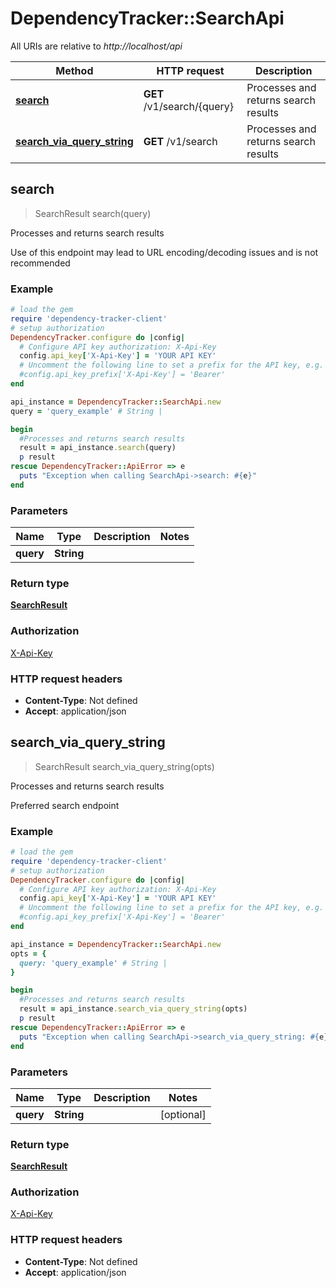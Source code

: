 # DependencyTracker::SearchApi

All URIs are relative to *http://localhost/api*

Method | HTTP request | Description
------------- | ------------- | -------------
[**search**](SearchApi.md#search) | **GET** /v1/search/{query} | Processes and returns search results
[**search_via_query_string**](SearchApi.md#search_via_query_string) | **GET** /v1/search | Processes and returns search results



## search

> SearchResult search(query)

Processes and returns search results

Use of this endpoint may lead to URL encoding/decoding issues and is not recommended

### Example

```ruby
# load the gem
require 'dependency-tracker-client'
# setup authorization
DependencyTracker.configure do |config|
  # Configure API key authorization: X-Api-Key
  config.api_key['X-Api-Key'] = 'YOUR API KEY'
  # Uncomment the following line to set a prefix for the API key, e.g. 'Bearer' (defaults to nil)
  #config.api_key_prefix['X-Api-Key'] = 'Bearer'
end

api_instance = DependencyTracker::SearchApi.new
query = 'query_example' # String | 

begin
  #Processes and returns search results
  result = api_instance.search(query)
  p result
rescue DependencyTracker::ApiError => e
  puts "Exception when calling SearchApi->search: #{e}"
end
```

### Parameters


Name | Type | Description  | Notes
------------- | ------------- | ------------- | -------------
 **query** | **String**|  | 

### Return type

[**SearchResult**](SearchResult.md)

### Authorization

[X-Api-Key](../README.md#X-Api-Key)

### HTTP request headers

- **Content-Type**: Not defined
- **Accept**: application/json


## search_via_query_string

> SearchResult search_via_query_string(opts)

Processes and returns search results

Preferred search endpoint

### Example

```ruby
# load the gem
require 'dependency-tracker-client'
# setup authorization
DependencyTracker.configure do |config|
  # Configure API key authorization: X-Api-Key
  config.api_key['X-Api-Key'] = 'YOUR API KEY'
  # Uncomment the following line to set a prefix for the API key, e.g. 'Bearer' (defaults to nil)
  #config.api_key_prefix['X-Api-Key'] = 'Bearer'
end

api_instance = DependencyTracker::SearchApi.new
opts = {
  query: 'query_example' # String | 
}

begin
  #Processes and returns search results
  result = api_instance.search_via_query_string(opts)
  p result
rescue DependencyTracker::ApiError => e
  puts "Exception when calling SearchApi->search_via_query_string: #{e}"
end
```

### Parameters


Name | Type | Description  | Notes
------------- | ------------- | ------------- | -------------
 **query** | **String**|  | [optional] 

### Return type

[**SearchResult**](SearchResult.md)

### Authorization

[X-Api-Key](../README.md#X-Api-Key)

### HTTP request headers

- **Content-Type**: Not defined
- **Accept**: application/json

